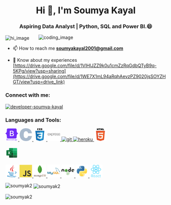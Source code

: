 <h1 align="center">Hi 👋, I'm Soumya Kayal</h1>
<h3 align="center">Aspiring Data Analyst | Python, SQL and Power BI.😄</h3>
<img align="center" width="200" src="https://media.baamboozle.com/uploads/images/413863/1627221567_259001_gif-url.gif" alt="hi_image">
<img align="right" width="400" src="https://i.pinimg.com/originals/ab/68/e6/ab68e6d38452d78ac98687865281c5c8.gif" alt="coding_image">

- 📫 How to reach me **soumyakayal2001@gmail.com**

- 📄 Know about my experiences [https://drive.google.com/file/d/1VlHlJZZ9k0u1cmZzRqGdbQTyB9q-5KPg/view?usp=sharing](https://drive.google.com/file/d/1WE7X1mL94aRqhAevzPZ9020jsSOYZHGT/view?usp=drive_link)

<h3 align="left">Connect with me:</h3>
<p align="left">
<a href="https://linkedin.com/in/developer-soumya-kayal" target="blank"><img align="center" src="https://raw.githubusercontent.com/rahuldkjain/github-profile-readme-generator/master/src/images/icons/Social/linked-in-alt.svg" alt="developer-soumya-kayal" height="30" width="40" /></a>
</p>

<h3 align="left">Languages and Tools:</h3>
<p align="left"> <a href="https://getbootstrap.com" target="_blank" rel="noreferrer"> <img src="https://raw.githubusercontent.com/devicons/devicon/master/icons/bootstrap/bootstrap-plain-wordmark.svg" alt="bootstrap" width="40" height="40"/> </a> <a href="https://www.cprogramming.com/" target="_blank" rel="noreferrer"> <img src="https://raw.githubusercontent.com/devicons/devicon/master/icons/c/c-original.svg" alt="c" width="40" height="40"/> </a> <a href="https://www.w3schools.com/css/" target="_blank" rel="noreferrer"> <img src="https://raw.githubusercontent.com/devicons/devicon/master/icons/css3/css3-original-wordmark.svg" alt="css3" width="40" height="40"/> </a> <a href="https://expressjs.com" target="_blank" rel="noreferrer"> <img src="https://raw.githubusercontent.com/devicons/devicon/master/icons/express/express-original-wordmark.svg" alt="express" width="40" height="40"/> </a> <a href="https://git-scm.com/" target="_blank" rel="noreferrer"> <img src="https://www.vectorlogo.zone/logos/git-scm/git-scm-icon.svg" alt="git" width="40" height="40"/> </a> <a href="https://heroku.com" target="_blank" rel="noreferrer"> <img src="https://www.vectorlogo.zone/logos/heroku/heroku-icon.svg" alt="heroku" width="40" height="40"/> </a> <a href="https://www.w3.org/html/" target="_blank" rel="noreferrer"> <img src="https://raw.githubusercontent.com/devicons/devicon/master/icons/html5/html5-original-wordmark.svg" alt="html5" width="40" height="40"/> </a>

<a href="https://www.w3.org/html/" target="_blank" rel="noreferrer"> <svg xmlns="http://www.w3.org/2000/svg" x="0px" y="0px" width="40" height="40" viewBox="0 0 48 48">
<path fill="#169154" d="M29,6H15.744C14.781,6,14,6.781,14,7.744v7.259h15V6z"></path><path fill="#18482a" d="M14,33.054v7.202C14,41.219,14.781,42,15.743,42H29v-8.946H14z"></path><path fill="#0c8045" d="M14 15.003H29V24.005000000000003H14z"></path><path fill="#17472a" d="M14 24.005H29V33.055H14z"></path><g><path fill="#29c27f" d="M42.256,6H29v9.003h15V7.744C44,6.781,43.219,6,42.256,6z"></path><path fill="#27663f" d="M29,33.054V42h13.257C43.219,42,44,41.219,44,40.257v-7.202H29z"></path><path fill="#19ac65" d="M29 15.003H44V24.005000000000003H29z"></path><path fill="#129652" d="M29 24.005H44V33.055H29z"></path></g><path fill="#0c7238" d="M22.319,34H5.681C4.753,34,4,33.247,4,32.319V15.681C4,14.753,4.753,14,5.681,14h16.638 C23.247,14,24,14.753,24,15.681v16.638C24,33.247,23.247,34,22.319,34z"></path><path fill="#fff" d="M9.807 19L12.193 19 14.129 22.754 16.175 19 18.404 19 15.333 24 18.474 29 16.123 29 14.013 25.07 11.912 29 9.526 29 12.719 23.982z"></path>
</svg> </a>

  
  <a href="https://www.java.com" target="_blank" rel="noreferrer"> <img src="https://raw.githubusercontent.com/devicons/devicon/master/icons/java/java-original.svg" alt="java" width="40" height="40"/> </a> <a href="https://developer.mozilla.org/en-US/docs/Web/JavaScript" target="_blank" rel="noreferrer"> <img src="https://raw.githubusercontent.com/devicons/devicon/master/icons/javascript/javascript-original.svg" alt="javascript" width="40" height="40"/> </a> <a href="https://www.mongodb.com/" target="_blank" rel="noreferrer"> <img src="https://raw.githubusercontent.com/devicons/devicon/master/icons/mongodb/mongodb-original-wordmark.svg" alt="mongodb" width="40" height="40"/> </a> <a href="https://www.mysql.com/" target="_blank" rel="noreferrer"> <img src="https://raw.githubusercontent.com/devicons/devicon/master/icons/mysql/mysql-original-wordmark.svg" alt="mysql" width="40" height="40"/> </a> <a href="https://nodejs.org" target="_blank" rel="noreferrer"> <img src="https://raw.githubusercontent.com/devicons/devicon/master/icons/nodejs/nodejs-original-wordmark.svg" alt="nodejs" width="40" height="40"/> </a> <a href="https://www.python.org" target="_blank" rel="noreferrer"> <img src="https://raw.githubusercontent.com/devicons/devicon/master/icons/python/python-original.svg" alt="python" width="40" height="40"/> </a> <a href="https://reactjs.org/" target="_blank" rel="noreferrer"> <img src="https://raw.githubusercontent.com/devicons/devicon/master/icons/react/react-original-wordmark.svg" alt="react" width="40" height="40"/> </a> </p>

<p><img align="left" src="https://github-readme-stats.vercel.app/api/top-langs?username=soumyak2&show_icons=true&locale=en&layout=compact" alt="soumyak2" /></p>

<p>&nbsp;<img align="center" src="https://github-readme-stats.vercel.app/api?username=soumyak2&show_icons=true&locale=en" alt="soumyak2" /></p>

<p><img align="center" src="https://github-readme-streak-stats.herokuapp.com/?user=soumyak2&" alt="soumyak2" /></p>
